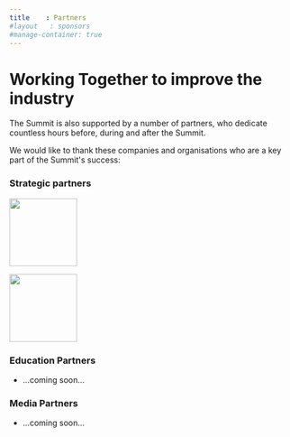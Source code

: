 ```yaml
---
title    : Partners
#layout   : sponsors
#manage-container: true
---
```


# Working Together to improve the industry

The Summit is also supported by a number of partners, who dedicate countless hours
 before, during and after the Summit.

We would like to thank these companies and organisations who are a key part of the Summit's success:


### Strategic partners


 [<img height="120" src="https://user-images.githubusercontent.com/15425071/39111802-174594f4-46df-11e8-865f-cca994241617.PNG">](https://www.owasp.org)

 [<img height="120" src="https://mligrp.biz/images/logo-88.png">](https://mligrp.biz/)


### Education Partners

 - ...coming soon...

### Media Partners

 - ...coming soon...



